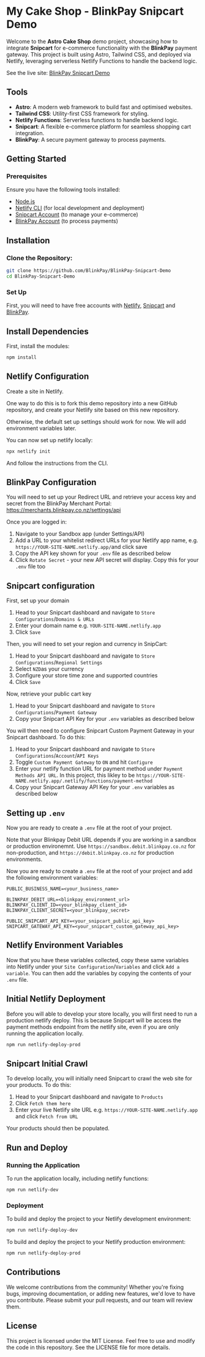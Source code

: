 # My Cake Shop - BlinkPay Snipcart Demo

Welcome to the **Astro Cake Shop** demo project, showcasing how to integrate **Snipcart** for e-commerce functionality with the **BlinkPay** payment gateway. This project is built using Astro, Tailwind CSS, and deployed via Netlify, leveraging serverless Netlify Functions to handle the backend logic.

See the live site: [BlinkPay Snipcart Demo](https://blinkpay-snipcart-demo.netlify.app)

## Tools

- **Astro**: A modern web framework to build fast and optimised websites.
- **Tailwind CSS**: Utility-first CSS framework for styling.
- **Netlify Functions**: Serverless functions to handle backend logic.
- **Snipcart**: A flexible e-commerce platform for seamless shopping cart integration.
- **BlinkPay**: A secure payment gateway to process payments.

## Getting Started

### Prerequisites

Ensure you have the following tools installed:

- [Node.js](https://nodejs.org/en/)
- [Netlify CLI](https://docs.netlify.com/cli/get-started/) (for local development and deployment)
- [Snipcart Account](https://snipcart.com/) (to manage your e-commerce)
- [BlinkPay Account](https://blinkpay.co.nz/) (to process payments)

## Installation

### Clone the Repository:

```bash
git clone https://github.com/BlinkPay/BlinkPay-Snipcart-Demo
cd BlinkPay-Snipcart-Demo
```

### Set Up

First, you will need to have free accounts with [Netlify](https://www.netlify.com), [Snipcart](https://snipcart.com/) and [BlinkPay](https://www.blinkpay.co.nz/).

## Install Dependencies
First, install the modules:
```bash
npm install
```

## Netlify Configuration

Create a site in Netlify.

One way to do this is to fork this demo repository into a new GitHub repository, and create your Netlify site based on this new repository.

Otherwise, the default set up settings should work for now. We will add environment variables later.

You can now set up netlify locally:
```bash
npx netlify init 
```
And follow the instructions from the CLI.

## BlinkPay Configuration 

You will need to set up your Redirect URL and retrieve your access key and secret from the BlinkPay Merchant Portal: https://merchants.blinkpay.co.nz/settings/api

Once you are logged in:
1. Navigate to your Sandbox app (under Settings/API)
2. Add a URL to your whitelist redirect URLs for your Netlify app name, e.g. `https://YOUR-SITE-NAME.netlify.app/`and click save
3. Copy the API key shown for your `.env` file as described below
4. Click `Rotate Secret` - your new API secret will display. Copy this for your `.env` file too

## Snipcart configuration

First, set up your domain
1. Head to your Snipcart dashboard and navigate to `Store Configurations`/`Domains & URLs`
2. Enter your domain name e.g. `YOUR-SITE-NAME.netlify.app`
3. Click `Save`

Then, you will need to set your region and currency in SnipCart:

1. Head to your Snipcart dashboard and navigate to `Store Configurations`/`Regional Settings`
2. Select `NZD`as your currency
3. Configure your store time zone and supported countries
4. Click `Save`

Now, retrieve your public cart key
1. Head to your Snipcart dashboard and navigate to `Store Configurations`/`Payment Gateway`
2. Copy your Snipcart API Key for your `.env` variables as described below

You will then need to configure Snipcart Custom Payment Gateway in your Snipcart dashboard. To do this:

1. Head to your Snipcart dashboard and navigate to `Store Configurations`/`Account`/`API Keys`
2. Toggle `Custom Payment Gateway` to `ON` and hit `Configure`
3. Enter your netlify function URL for payment method under `Payment Methods API URL`. In this project, this likley to be `https://YOUR-SITE-NAME.netlify.app/.netlify/functions/payment-method` 
4. Copy your Snipcart Gateway API Key for your `.env` variables as described below

## Setting up `.env`

Now you are ready to create a `.env` file at the root of your project.

Note that your Blinkpay Debit URL depends if you are working in a sandbox or production environemnt. Use `https://sandbox.debit.blinkpay.co.nz` for non-production, and `https://debit.blinkpay.co.nz` for production environments.

Now you are ready to create a `.env` file at the root of your project and add the following environment variables:

```
PUBLIC_BUSINESS_NAME=<your_business_name>

BLINKPAY_DEBIT_URL=<blinkpay_environment_url>
BLINKPAY_CLIENT_ID=<your_blinkpay_client_id>
BLINKPAY_CLIENT_SECRET=<your_blinkpay_secret>

PUBLIC_SNIPCART_API_KEY=<your_snipcart_public_api_key>
SNIPCART_GATEWAY_API_KEY=<your_snipcart_custom_gateway_api_key>
```

## Netlify Environment Variables

Now that you have these variables collected, copy these same variables into Netlify under your `Site Configuration`/`Variables` and click `Add a variable`. You can then add the variables by copying the contents of your `.env` file.

## Initial Netlify Deployment

Before you will able to develop your store locally, you will first need to run a production netlify deploy. This is because Snipcart will be access the payment methods endpoint from the netlify site, even if you are only running the application locally.

```bash
npm run netlify-deploy-prod
```

## Snipcart Initial Crawl

To develop locally, you will initially need Snipcart to crawl the web site for your products. To do this:

1. Head to your Snipcart dashboard and navigate to `Products`
2. Click `Fetch them here`
3. Enter your live Netlify site URL e.g. `https://YOUR-SITE-NAME.netlify.app` and click `Fetch from URL`

Your products should then be populated.


## Run and Deploy

### Running the Application

To run the application locally, including netlify functions:

```bash
npm run netlify-dev
```

### Deployment

To build and deploy the project to your Netlify development environment:

```bash
npm run netlify-deploy-dev
```

To build and deploy the project to your Netlify production environment:

```bash
npm run netlify-deploy-prod
```

## Contributions

We welcome contributions from the community! Whether you're fixing bugs, improving documentation, or adding new features, we'd love to have you contribute. Please submit your pull requests, and our team will review them.

## License

This project is licensed under the MIT License. Feel free to use and modify the code in this repository. See the LICENSE file for more details.
